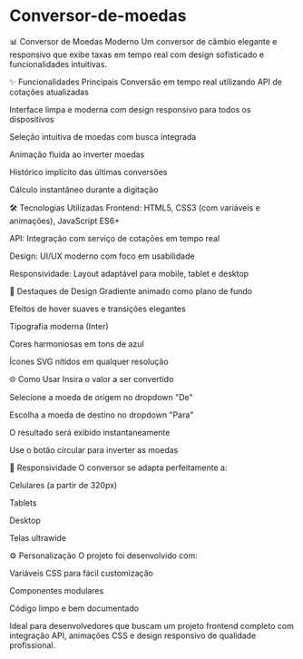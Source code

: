 # Conversor-de-moedas
 📊 Conversor de Moedas Moderno
Um conversor de câmbio elegante e responsivo que exibe taxas em tempo real com design sofisticado e funcionalidades intuitivas.

✨ Funcionalidades Principais
Conversão em tempo real utilizando API de cotações atualizadas

Interface limpa e moderna com design responsivo para todos os dispositivos

Seleção intuitiva de moedas com busca integrada

Animação fluida ao inverter moedas

Histórico implícito das últimas conversões

Cálculo instantâneo durante a digitação

🛠 Tecnologias Utilizadas
Frontend: HTML5, CSS3 (com variáveis e animações), JavaScript ES6+

API: Integração com serviço de cotações em tempo real

Design: UI/UX moderno com foco em usabilidade

Responsividade: Layout adaptável para mobile, tablet e desktop

🎨 Destaques de Design
Gradiente animado como plano de fundo

Efeitos de hover suaves e transições elegantes

Tipografia moderna (Inter)

Cores harmoniosas em tons de azul

Ícones SVG nítidos em qualquer resolução

🌐 Como Usar
Insira o valor a ser convertido

Selecione a moeda de origem no dropdown "De"

Escolha a moeda de destino no dropdown "Para"

O resultado será exibido instantaneamente

Use o botão circular para inverter as moedas

📱 Responsividade
O conversor se adapta perfeitamente a:

Celulares (a partir de 320px)

Tablets

Desktop

Telas ultrawide

⚙️ Personalização
O projeto foi desenvolvido com:

Variáveis CSS para fácil customização

Componentes modulares

Código limpo e bem documentado

Ideal para desenvolvedores que buscam um projeto frontend completo com integração API, animações CSS e design responsivo de qualidade profissional.
